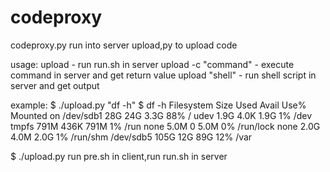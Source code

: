 codeproxy
=========
codeproxy.py run into server
upload,py to upload code

usage:
    upload                  - run run.sh in server
    upload -c "command"     - execute command in server and get return value
    upload "shell"          - run shell script in server and get output

example:
$ ./upload.py "df -h"
$ df -h
Filesystem            Size  Used Avail Use% Mounted on
/dev/sdb1              28G   24G  3.3G  88% /
udev                  1.9G  4.0K  1.9G   1% /dev
tmpfs                 791M  436K  791M   1% /run
none                  5.0M     0  5.0M   0% /run/lock
none                  2.0G  4.0M  2.0G   1% /run/shm
/dev/sdb5             105G   12G   89G  12% /var

$ ./upload.py
run pre.sh in client,run run.sh in server
